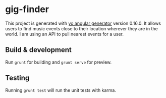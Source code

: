 # gig-finder

This project is generated with [yo angular generator](https://github.com/yeoman/generator-angular)
version 0.16.0. It allows users to find music events close to their location wherever they are in the world. I am using an API to pull nearest events for a user.

## Build & development

Run `grunt` for building and `grunt serve` for preview.

## Testing

Running `grunt test` will run the unit tests with karma.

